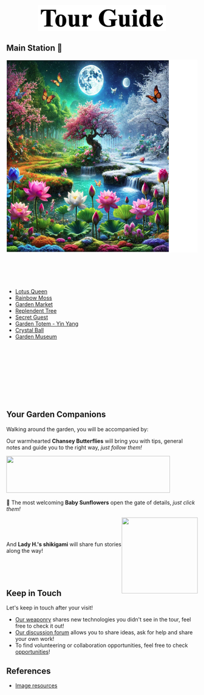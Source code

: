 <p align="center">
<img src="https://github.com/lady-h-world/My_Garden/blob/main/images/cover/tour_guide_title.png" width="336" height="69" />
</p>


## Main Station 🚂

<p>
<img align="left" src="https://github.com/lady-h-world/My_Garden/blob/main/images/cover/garden_map_v3.png" width="610" height="509" />
<p>&nbsp;</p>
<p>&nbsp;</p>
<p>&nbsp;</p>

* [Lotus Queen][1]
* [Rainbow Moss][8]
* [Garden Market][4]
* [Replendent Tree][9]
* [Secret Guest][12]
* [Garden Totem - Yin Yang][5]
* [Crystal Ball][10]
* [Garden Museum][6]

</p>
<p>&nbsp;</p>
<p>&nbsp;</p>
<p>&nbsp;</p>
<p>&nbsp;</p>
<p>&nbsp;</p>


## Your Garden Companions
Walking around the garden, you will be accompanied by:

Our warmhearted <b>Chansey Butterflies</b> will bring you with tips, general notes and guide you to the right way, <i>just follow them!</i>

<p align="left">
<img src="https://github.com/lady-h-world/My_Garden/blob/main/images/notes/follow_us_note.png" width="431" height="97" />
</p>

🌻 The most welcoming <b>Baby Sunflowers</b> open the gate of details, <i>just click them!</i>

<p>
<img align="right" src="https://github.com/lady-h-world/My_Garden/blob/main/images/lady_heart_manga/crayon%20heart.png" width="200" height="200" />
<p>&nbsp;</p>
<p>&nbsp;</p>

And <b>Lady H.'s shikigami</b> will share fun stories along the way!
</p>

<p>&nbsp;</p>
<p>&nbsp;</p>



## Keep in Touch

Let's keep in touch after your visit!

* [Our weaponry][11] shares new technologies you didn't see in the tour, feel free to check it out!
* [Our discussion forum][2] allows you to share ideas, ask for help and share your own work!
* To find volunteering or collaboration opportunities, feel free to check [opportunities][13]!


## References
* [Image resources][14]

[1]:https://github.com/lady-h-world/My_Garden/blob/main/reading_pages/The%20Queen/the_queen.md
[2]:https://github.com/lady-h-world/My_Garden/discussions
[3]:https://github.com/lady-h-world/My_Garden/discussions/categories/stolen-copy-right
[4]:https://github.com/lady-h-world/My_Garden/blob/main/reading_pages/Garden_Market/garden_market.md
[5]:https://github.com/lady-h-world/My_Garden/blob/main/reading_pages/YinYang/garden_totem.md
[6]:https://github.com/lady-h-world/My_Garden/blob/main/reading_pages/Graden_Museum/garden_museum.md
[8]:https://github.com/lady-h-world/My_Garden/blob/main/reading_pages/Rainbow_Moss/rainbow_moss.md
[9]:https://github.com/lady-h-world/My_Garden/blob/main/reading_pages/Resplendent_Tree/about_resplendent_tree.md
[10]:https://github.com/lady-h-world/My_Garden/blob/main/reading_pages/Crystal_Ball/about_crystal_ball.md
[11]:https://github.com/lady-h-world/My_Garden/blob/main/reading_pages/Graden_Museum/garden_museum.md#weaponry
[12]:https://github.com/lady-h-world/My_Garden/blob/main/reading_pages/Secret_Guest/secret_guest.md
[13]:https://github.com/lady-h-world/My_Garden/blob/main/reading_pages/cover/opportunities.md
[14]:https://github.com/lady-h-world/My_Garden/blob/main/reading_pages/cover/references.md
